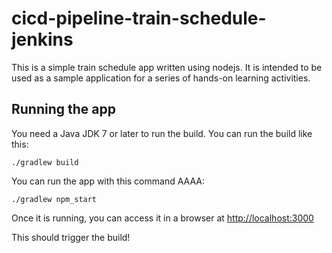 # cicd-pipeline-train-schedule-jenkins
  
This is a simple train schedule app written using nodejs. It is intended to be used as a sample application for a series of hands-on learning activities.

## Running the app

You need a Java JDK 7 or later to run the build. You can run the build like this:

    ./gradlew build

You can run the app with this command AAAA:

    ./gradlew npm_start

Once it is running, you can access it in a browser at [http://localhost:3000](http://localhost:3000)

This should trigger the build!
